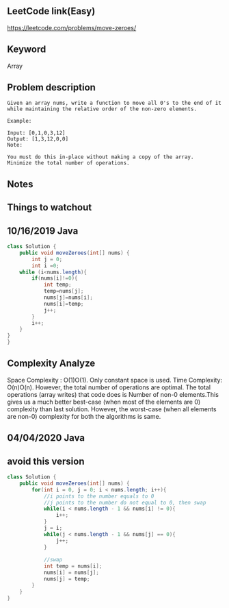 ## LeetCode link(Easy)
https://leetcode.com/problems/move-zeroes/

## Keyword
Array

## Problem description
```
Given an array nums, write a function to move all 0's to the end of it while maintaining the relative order of the non-zero elements.

Example:

Input: [0,1,0,3,12]
Output: [1,3,12,0,0]
Note:

You must do this in-place without making a copy of the array.
Minimize the total number of operations.
```



## Notes


## Things to watchout

## 10/16/2019 Java

```java
class Solution {
    public void moveZeroes(int[] nums) {
        int j = 0;
        int i =0;
    while (i<nums.length){
        if(nums[i]!=0){
            int temp;
            temp=nums[j];
            nums[j]=nums[i];
            nums[i]=temp;
            j++;
        }
        i++;
    }
}
}

```
## Complexity Analyze
Space Complexity : O(1)O(1). Only constant space is used.
Time Complexity: O(n)O(n). However, the total number of operations are optimal. The total operations (array writes) that code does is Number of non-0 elements.This gives us a much better best-case (when most of the elements are 0) complexity than last solution. However, the worst-case (when all elements are non-0) complexity for both the algorithms is same.

## 04/04/2020 Java
## avoid this version
```java
class Solution {
    public void moveZeroes(int[] nums) {
        for(int i = 0, j = 0; i < nums.length; i++){
            //i points to the number equals to 0
            //j points to the number do not equal to 0, then swap
            while(i < nums.length - 1 && nums[i] != 0){
                i++;
            }
            j = i;
            while(j < nums.length - 1 && nums[j] == 0){
                j++;
            }
            
            //swap
            int temp = nums[i];
            nums[i] = nums[j];
            nums[j] = temp;
        }
    }
}
```
